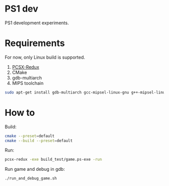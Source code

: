 # PS1 dev

PS1 development experiments.

# Requirements

For now, only Linux build is supported.

1. [PCSX-Redux](https://github.com/grumpycoders/pcsx-redux)
2. CMake
3. gdb-multiarch
3. MIPS toolchain

```sh
sudo apt-get install gdb-multiarch gcc-mipsel-linux-gnu g++-mipsel-linux-gnu binutils-mipsel-linux-gnu
```

# How to

Build:

```sh
cmake --preset=default
cmake --build --preset=default
```

Run:

```sh
pcsx-redux -exe build_test/game.ps-exe -run
```

Run game and debug in gdb:

```sh
./run_and_debug_game.sh
```

